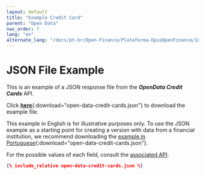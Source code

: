 ```yaml
---
layout: default
title: "Example Credit Card"
parent: "Open Data"
nav_order: 7
lang: "en"
alternate_lang: "/docs/pt-br/Open-Finance/Plataforma-OpusOpenFinance/Integração/apis-dados-abertos/DadosAbertos-CreditCard/"
---
```


# JSON File Example

This is an example of a JSON response file from the ***OpenData Credit Cards*** API.

Click [**here**](open-data-credit-cards.json){:download="open-data-credit-cards.json"} to download the example file.

This example in English is for illustrative purposes only. To use the JSON example as a starting point for creating a version with data from a financial institution, we recommend downloading the [example in Portuguese](../../../../pt-br/Open-Finance/Plataforma-OpusOpenFinance/apis-dados-abertos/open-data-credit-cards.json){:download="open-data-credit-cards.json"}.

For the possible values of each field, consult the [associated API][Link-API].

```json
{% include_relative open-data-credit-cards.json %}
```

[Link-API]: ../../../../swagger-ui/index.html?api=en-open-data-credit-cards
